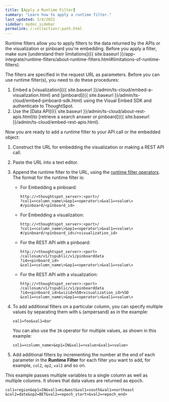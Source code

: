 ```yaml
---
title: [Apply a Runtime Filter]
summary: "Learn how to apply a runtime filter."
last_updated: 3/4/2021
sidebar: mydoc_sidebar
permalink: /:collection/:path.html
---
```

Runtime filters allow you to apply filters to the data returned by the APIs or the visualization or pinboard you're embedding. Before you apply a filter, make sure [understand their limitations]({{ site.baseurl }}/app-integrate/runtime-filters/about-runtime-filters.html#limitations-of-runtime-filters).

The filters are specified in the request URL as parameters. Before you can use runtime filter(s), you need to do these procedures:

1.  Embed a [visualization]({{ site.baseurl }}/admin/ts-cloud/embed-a-visualization.html) and [pinboard]({{ site.baseurl }}/admin/ts-cloud/embed-pinboard-sdk.html) using the Visual Embed SDK and authenticate to ThoughtSpot.
2.  Use the [Data API]({{ site.baseurl }}/admin/ts-cloud/about-rest-apis.html)to [retrieve a search answer or pinboard]({{ site.baseurl }}/admin/ts-cloud/embed-rest-apis.html).

Now you are ready to add a runtime filter to your API call or the  embedded object:

1. Construct the URL for embedding the visualization or making a REST API call.
2. Paste the URL into a text editor.
3. Append the runtime filter to the URL, using the [runtime filter operators](runtime-filter-operators.html#).
   The format for the runtime filter is:
    -   For Embedding a pinboard:

        ```
        http://<thoughtspot_server>:<port>/
        ?col1=<column_name\>&op1=<operator\>&val1=<value\>
        #/pinboard/<pinboard_id>
        ```

    -   For Embedding a visualization:

        ```
        http://<thoughtspot_server>:<port>/
        ?col1=<column_name\>&op1=<operator\>&val1=<value\>
        #/pinboard/<pinboard_id>/<visualization_id>
        ```

    -   For the REST API with a pinboard:

        ```
        http://<thoughtspot_server>:<port>
        /callosum/v1/tspublic/v1/pinboarddata
        ?id=<pinboard_id>
        &col1=<column_name\>&op1=<operator\>&val1=<value\>
        ```

    -   For the REST API with a visualization:

        ```
        http://<thoughtspot_server>:<port>
        /callosum/v1/tspublic/v1/pinboarddata
        ?id=<pinboard_id>&vizid=%5B<visualization_id>%5D
        &col1=<column_name\>&op1=<operator\>&val1=<value\>
        ```

4. To add additional filters on a particular column, you can specify multiple values by separating them with `&` (ampersand) as in the example:

    ```
    val1=foo&val1=bar
    ```

    You can also use the `IN` operator for multiple values, as shown in this example:

    ```
    col1=<column_name>&op1=IN&val1=<value>&val1=<value>
    ```

5. Add additional filters by incrementing the number at the end of each parameter in the **Runtime Filter** for each filter you want to add, for example, `col2`, `op2`, `val2` and so on.

  This example passes multiple variables to a single column as well as multiple columns. It shows that data values are returned as epoch.

  ```
  col1=region&op1=IN&val1=midwest&val1=south&val1=northeast
  &col2=date&op2=BET&val2=<epoch_start>&val2=<epoch_end>
  ```
